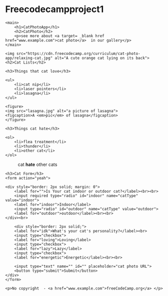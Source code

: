 # Freecodecampproject1
<!DOCTYPE html>
<html lang="en">
<head>
    <meta charset="UTF-8">
    <meta name="viewport" content="width=device-width, initial-scale=1.0">
    <title>Document</title>
</head>
<body>

    <main>
        <h1>CatPhotoApp</h1>
        <h2>CatPhoto</h2>
        <p>see more about <a target= _blank href href="www.example.com">cat photo</a>  in our gallery</p>
    </main>

    <img src="https://cdn.freecodecamp.org/curriculum/cat-photo-app/relaxing-cat.jpg" alt="A cute orange cat lying on its back">
    <h2>Cat Lists</h2>
    
    <h3>Things that cat love</h3>
    
    <ul>
        <li>cat nip</li>
        <li>laser pointers</li>
        <li>lasagna</li>
    </ul>
    
    <figure>
    <img src="lasagna.jpg" alt="a picture of lasagna">
    <figcaption>A <em>pic</em> of lasagna</figcaption>
    </figure>
    
    <h3>Things cat hate</h3>
    
    <ol>
        <li>flea treatment</li>
        <li>thunder</li>
        <li>other cat</li>
    </ol>

<figure>
    <img src="https://cdn.freecodecamp.org/curriculum/cat-photo-app/cats.jpg" alt="">
    <figcaption>cat <b>hate</b> other cats</figcaption>
</figure>

    <h3>Cat Form</h3>
    <form action="yeah">

    <div style="border: 2px solid; margin: 0">
        <label for="">Is Your cat indoor or outdoor cat?</label><br><br>
        <input required type="radio" id="indoor" name="catType" value="indoor">
        <label for="indoor">Indoor</label>
        <input type="radio" id="outdoor" name="catType" value="outdoor">
        <label for="outdoor">outdoor</label><br><br>
    </div><br>

        <div style="border: 2px solid;">
        <label for="idk">What's your cat's personality?</label><br>
        <input type="checkbox">
        <label for="loving">Loving</label>
        <input type="checkbox">
        <label for="lazy">Lazy</label>
        <input type="checkbox">
        <label for="energetic">Energetic</label><br><br>

        <input type="text" name="" id="" placeholder="cat photo URL">
        <button type="submit">Submit</button>
    </div>
    </form>

    <p>No copyright  - <a href="www.example.com">freeCodeCamp.org</a> </p>
</body>
</html>
